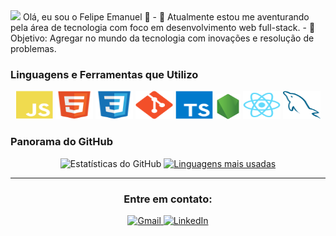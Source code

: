 

<!--
**Felipemanuell/Felipemanuell** is a ✨ _special_ ✨ repository because its `README.md` (this file) appears on your GitHub profile.

Here are some ideas to get you started:

- 🔭 I’m currently working on ...
- 🌱 I’m currently learning ...
- 👯 I’m looking to collaborate on ...
- 🤔 I’m looking for help with ...
- 💬 Ask me about ...
- 📫 How to reach me: ...
- 😄 Pronouns: ...
- ⚡ Fun fact: ...
-->

  <img src="https://media.giphy.com/media/M9gbBd9nbDrOTu1Mqx/giphy.gif" width="100"/>
   Olá, eu sou o Felipe Emanuel 👋 
- 🔭 Atualmente estou me aventurando pela área de tecnologia com foco em desenvolvimento web full-stack.  
- 🎯 Objetivo: Agregar no mundo da tecnologia com inovações e resolução de problemas.

### Linguagens e Ferramentas que Utilizo
<p align="center">
  <img alt="JavaScript" height="45" width="60" src="https://raw.githubusercontent.com/devicons/devicon/master/icons/javascript/javascript-plain.svg">
  <img alt="HTML5" height="45" width="60" src="https://raw.githubusercontent.com/devicons/devicon/master/icons/html5/html5-original.svg">
  <img alt="CSS3" height="45" width="60" src="https://raw.githubusercontent.com/devicons/devicon/master/icons/css3/css3-original.svg">
  <img alt="Git" height="45" width="60" src="https://raw.githubusercontent.com/devicons/devicon/master/icons/git/git-original.svg">
  <img alt="TypeScript" height="45" width="60" src="https://raw.githubusercontent.com/devicons/devicon/master/icons/typescript/typescript-original.svg">
  <img alt="Node.js" height="40" width="40" src="https://raw.githubusercontent.com/devicons/devicon/master/icons/nodejs/nodejs-original.svg">
  <img alt="React" height="45" width="60" src="https://raw.githubusercontent.com/devicons/devicon/master/icons/react/react-original.svg">
  <img alt="MySQL" height="45" width="60" src="https://raw.githubusercontent.com/devicons/devicon/master/icons/mysql/mysql-original.svg">
</p>

### Panorama do GitHub
<div align="center"; gap=25px>
  <picture>
    <source
      srcset="https://github-readme-stats.vercel.app/api?username=FELIPEMANUELL&show_icons=true&theme=github_dark"
      media="(prefers-color-scheme: dark)"
    />
    <source
      srcset="https://github-readme-stats.vercel.app/api?username=FELIPEMANUELL&show_icons=true&rank_icon=github"
      media="(prefers-color-scheme: light), (prefers-color-scheme: no-preference)"
    />
    <img src="https://github-readme-stats.vercel.app/api?username=FELIPEMANUELL&show_icons=true" alt="Estatísticas do GitHub" />
  </picture>

  <a href="https://github.com/Felipemanuell" target="_blank">
    <img height="200" src="https://github-readme-stats.vercel.app/api/top-langs?username=FELIPEMANUELL&layout=compact&langs_count=8&card_width=320&theme=github_dark" alt="Linguagens mais usadas" />
  </a>
</div>

---
<div align="center">
  <h3>Entre em contato:</h3>
  <a href="fe80648@gmail.com" target="_blank" class="badge">
    <img width="80" src="https://img.shields.io/badge/Gmail-D14836?style=for-the-badge&logo=gmail&logoColor=fff" alt="Gmail"/>
  </a>
  
  <a href="https://www.linkedin.com/in/felipe-emanuel-a8070a27b" target="_blank" class="badge">
    <img width="83" src="https://img.shields.io/badge/LinkedIn-0077B5?style=for-the-badge&logo=linkedin&logoColor=fff" alt="LinkedIn"/>
  </a>
</div>
